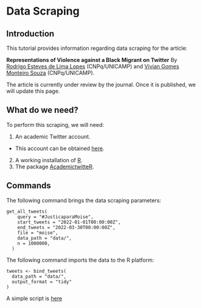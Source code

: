 # Data Scraping

## Introduction

This tutorial provides information regarding data scraping for the article:

**Representations of Violence against a Black Migrant on Twitter** By [Rodrigo Esteves de Lima Lopes](mailto:rll307@unicamp.br) (CNPq/UNICAMP) and [ Vivian Gomes Monteiro Souza](mailto:viviangomesms@gmail.com) (CNPq/UNICAMP).

The article is currently under review by the journal. Once it is published, we will update this page.

## What do we need?

To perform this scraping, we will need:

1.  An academic Twitter account.

-   This account can be obtained [here](https://developer.twitter.com/en/products/twitter-api/academic-research).

2.  A working installation of [R](https://www.r-project.org/).
3.  The package [AcademictwitteR](https://github.com/cjbarrie/academictwitteR).

## Commands

The following command brings the data scraping parameters:

```{r}
get_all_tweets(
    query = "#JusticaparaMoise",
    start_tweets = "2022-01-01T00:00:00Z",
    end_tweets = "2022-03-30T00:00:00Z",
    file = "moise",
    data_path = "data/",
    n = 1000000,
  )
```

The following command imports the data to the R platform:

```{r}
tweets <- bind_tweets(
  data_path = "data/",
  output_format = "tidy"
)
```

A simple script is [here](01_DataScraping.R)
